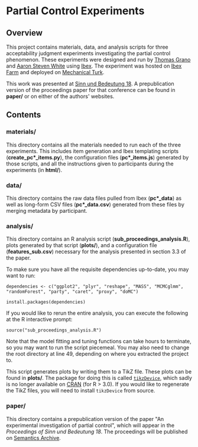 # Partial Control Experiments

## Overview

This project contains materials, data, and analysis scripts for three acceptability judgment experiments investigating the partial control phenomenon. These experiments were designed and run by [Thomas Grano](http://ling.umd.edu/~tgrano) and [Aaron Steven White](http://ling.umd.edu/~aswhite) using [Ibex](http://code.google.com/p/webspr/). The experiment was hosted on [Ibex Farm](http://spellout.net/ibexfarm/) and deployed on [Mechanical Turk](https://www.mturk.com/mturk/). 

This work was presented at [Sinn und Bedeutung 18](https://sites.google.com/site/sub18bc/). A prepublication version of the proceedings paper for that conference can be found in **paper/** or on either of the authors' websites. 

## Contents

### materials/

This directory contains all the materials needed to run each of the three experiments. This includes item generation and Ibex templating scripts (**create_pc\*_items.py**), the configuration files (**pc\*_items.js**) generated by those scripts, and all the instructions given to participants during the experiments (in **html/**).

### data/

This directory contains the raw data files pulled from Ibex (**pc\*\_data**) as well as long-form CSV files (**pc\*\_data.csv**) generated from these files by merging metadata by participant.

### analysis/

This directory contains an R analysis script (**sub_proceedings_analysis.R**), plots generated by that script (**plots/**), and a configuration file (**features_sub.csv**) necessary for the analysis presented in section 3.3 of the paper.

To make sure you have all the requisite dependencies up-to-date, you may want to run: 

```
dependencies <- c("ggplot2", "plyr", "reshape", "MASS", "MCMCglmm", "randomForest", "party", "caret", "proxy", "doMC")

install.packages(dependencies)
```

If you would like to rerun the entire analysis, you can execute the following at the R interactive prompt:

```
source("sub_proceedings_analysis.R")    
```

Note that the model fitting and tuning functions can take hours to terminate, so you may want to run the script piecemeal. You may also need to change the root directory at line 49, depending on where you extracted the project to.

This script generates plots by writing them to a TikZ file. These plots can be found in **plots/**. The package for doing this is called [`tikzDevice`](https://r-forge.r-project.org/projects/tikzdevice/), which sadly is no longer available on [CRAN](http://cran.us.r-project.org/) (for R > 3.0). If you would like to regenerate the TikZ files, you will need to install `tikzDevice` from source.

### paper/

This directory contains a prepublication version of the paper "An experimental investigation of partial control", which will appear in the *Proceedings of Sinn und Bedeutung 18*. The proceedings will be published on [Semantics Archive](http://semanticsarchive.net/).
